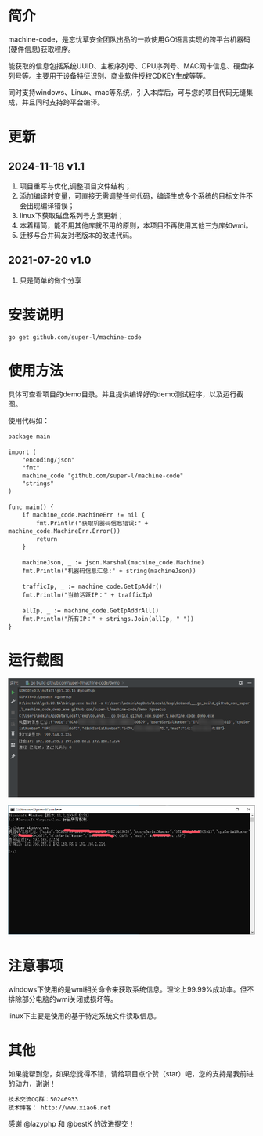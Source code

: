 # 简介

machine-code，是忘忧草安全团队出品的一款使用GO语言实现的跨平台机器码(硬件信息)获取程序。

能获取的信息包括系统UUID、主板序列号、CPU序列号、MAC网卡信息、硬盘序列号等。主要用于设备特征识别、商业软件授权CDKEY生成等等。

同时支持windows、Linux、mac等系统，引入本库后，可与您的项目代码无缝集成，并且同时支持跨平台编译。

# 更新

## 2024-11-18  v1.1 

1. 项目重写与优化,调整项目文件结构；
2. 添加编译时变量，可直接无需调整任何代码，编译生成多个系统的目标文件不会出现编译错误；
3. linux下获取磁盘系列号方案更新；
4. 本着精简，能不用其他库就不用的原则，本项目不再使用其他三方库如wmi。
5. 迁移与合并码友对老版本的改进代码。
 

## 2021-07-20  v1.0 
1. 只是简单的做个分享


# 安装说明

```
go get github.com/super-l/machine-code
```


# 使用方法

具体可查看项目的demo目录。并且提供编译好的demo测试程序，以及运行截图。

使用代码如：

```
package main

import (
	"encoding/json"
	"fmt"
	machine_code "github.com/super-l/machine-code"
	"strings"
)

func main() {
	if machine_code.MachineErr != nil {
		fmt.Println("获取机器码信息错误:" + machine_code.MachineErr.Error())
		return
	}

	machineJson, _ := json.Marshal(machine_code.Machine)
	fmt.Println("机器码信息汇总:" + string(machineJson))

	trafficIp, _ := machine_code.GetIpAddr()
	fmt.Println("当前活跃IP：" + trafficIp)

	allIp, _ := machine_code.GetIpAddrAll()
	fmt.Println("所有IP：" + strings.Join(allIp, " "))
}

```

# 运行截图

![image1](https://github.com/super-l/machine-code/blob/master/demo/run1.png)

![image2](https://github.com/super-l/machine-code/blob/master/demo/run2.png)

# 注意事项

windows下使用的是wmi相关命令来获取系统信息。理论上99.99%成功率。但不排除部分电脑的wmi关闭或损坏等。

linux下主要是使用的基于特定系统文件读取信息。


# 其他

如果能帮到您，如果您觉得不错，请给项目点个赞（star）吧，您的支持是我前进的动力，谢谢！

```html
技术交流QQ群：50246933
技术博客： http://www.xiao6.net
```

感谢 @lazyphp 和 @bestK 的改进提交！